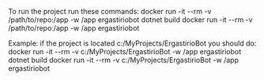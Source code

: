To run the project run these commands:
docker run -it --rm -v /path/to/repo:/app -w /app ergastiriobot dotnet build
docker run -it --rm -v /path/to/repo:/app -w /app ergastiriobot


Example:
if the project is located c:/MyProjects/ErgastirioBot you should do:
docker run -it --rm -v c:/MyProjects/ErgastirioBot  -w /app ergastiriobot dotnet build
docker run -it --rm -v c:/MyProjects/ErgastirioBot  -w /app ergastiriobot
